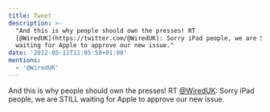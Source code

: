 ```yaml
---
title: Tweet
description: >-
  "And this is why people should own the presses! RT
  [@WiredUK](https://twitter.com/@WiredUK): Sorry iPad people, we are STILL
  waiting for Apple to approve our new issue."
date: '2012-05-11T11:05:58+01:00'
mentions:
  - '@WiredUK'
---
```

And this is why people should own the presses! RT [@WiredUK](https://twitter.com/@WiredUK): Sorry iPad people, we are STILL waiting for Apple to approve our new issue.
